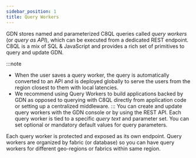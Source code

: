 ```yaml
---
sidebar_position: 1
title: Query Workers
---
```


GDN stores named and parameterized C8QL queries called *query workers* (or *query as API*), which can be executed from a dedicated REST endpoint. C8QL is a mix of SQL & JavaScript and provides a rich set of primitives to query and update GDN.

:::note
* When the user saves a query worker, the query is automatically converted to an API and is deployed globally to serve the users from the region closest to them with local latencies.
* We recommend using Query Workers to build applications backed by GDN as opposed to querying with C8QL directly from application code or setting up a centralized middleware.
:::
You can create and update query workers with the GDN console or by using the REST API. Each query worker is tied to a specific *query text* and parameter set. You can set optional or mandatory default values for query parameters.

Each query worker is protected and exposed as its own endpoint. Query workers are organized by fabric (or database) so you can have query workers for different geo-regions or fabrics within same region.

